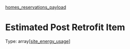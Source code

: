 


  
[homes_reservations_payload](homes_reservations_payload.md)
# Estimated Post Retrofit Item
  
Type: array[[site_energy_usage](site_energy_usage.md)]